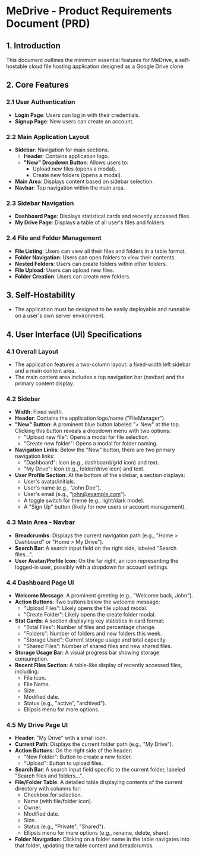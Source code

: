 # MeDrive - Product Requirements Document (PRD)

## 1. Introduction

This document outlines the minimum essential features for MeDrive, a self-hostable cloud file hosting application designed as a Google Drive clone.

## 2. Core Features

### 2.1 User Authentication

- **Login Page**: Users can log in with their credentials.
- **Signup Page**: New users can create an account.

### 2.2 Main Application Layout

- **Sidebar**: Navigation for main sections.
  - **Header**: Contains application logo.
  - **"New" Dropdown Button**: Allows users to:
    - Upload new files (opens a modal).
    - Create new folders (opens a modal).
- **Main Area**: Displays content based on sidebar selection.
- **Navbar**: Top navigation within the main area.

### 2.3 Sidebar Navigation

- **Dashboard Page**: Displays statistical cards and recently accessed files.
- **My Drive Page**: Displays a table of all user's files and folders.

### 2.4 File and Folder Management

- **File Listing**: Users can view all their files and folders in a table format.
- **Folder Navigation**: Users can open folders to view their contents.
- **Nested Folders**: Users can create folders within other folders.
- **File Upload**: Users can upload new files.
- **Folder Creation**: Users can create new folders.

## 3. Self-Hostability

- The application must be designed to be easily deployable and runnable on a user's own server environment.

## 4. User Interface (UI) Specifications

### 4.1 Overall Layout

- The application features a two-column layout: a fixed-width left sidebar and a main content area.
- The main content area includes a top navigation bar (navbar) and the primary content display.

### 4.2 Sidebar

- **Width**: Fixed width.
- **Header**: Contains the application logo/name ("FileManager").
- **"New" Button**: A prominent blue button labeled "+ New" at the top. Clicking this button reveals a dropdown menu with two options:
  - "Upload new file": Opens a modal for file selection.
  - "Create new folder": Opens a modal for folder naming.
- **Navigation Links**: Below the "New" button, there are two primary navigation links:
  - "Dashboard": Icon (e.g., dashboard/grid icon) and text.
  - "My Drive": Icon (e.g., folder/drive icon) and text.
- **User Profile Section**: At the bottom of the sidebar, a section displays:
  - User's avatar/initials.
  - User's name (e.g., "John Doe").
  - User's email (e.g., "john@example.com").
  - A toggle switch for theme (e.g., light/dark mode).
  - A "Sign Up" button (likely for new users or account management).

### 4.3 Main Area - Navbar

- **Breadcrumbs**: Displays the current navigation path (e.g., "Home > Dashboard" or "Home > My Drive").
- **Search Bar**: A search input field on the right side, labeled "Search files...".
- **User Avatar/Profile Icon**: On the far right, an icon representing the logged-in user, possibly with a dropdown for account settings.

### 4.4 Dashboard Page UI

- **Welcome Message**: A prominent greeting (e.g., "Welcome back, John").
- **Action Buttons**: Two buttons below the welcome message:
  - "Upload Files": Likely opens the file upload modal.
  - "Create Folder": Likely opens the create folder modal.
- **Stat Cards**: A section displaying key statistics in card format:
  - "Total Files": Number of files and percentage change.
  - "Folders": Number of folders and new folders this week.
  - "Storage Used": Current storage usage and total capacity.
  - "Shared Files": Number of shared files and new shared files.
- **Storage Usage Bar**: A visual progress bar showing storage consumption.
- **Recent Files Section**: A table-like display of recently accessed files, including:
  - File Icon.
  - File Name.
  - Size.
  - Modified date.
  - Status (e.g., "active", "archived").
  - Ellipsis menu for more options.

### 4.5 My Drive Page UI

- **Header**: "My Drive" with a small icon.
- **Current Path**: Displays the current folder path (e.g., "My Drive").
- **Action Buttons**: On the right side of the header:
  - "New Folder": Button to create a new folder.
  - "Upload": Button to upload files.
- **Search Bar**: A search input field specific to the current folder, labeled "Search files and folders...".
- **File/Folder Table**: A detailed table displaying contents of the current directory with columns for:
  - Checkbox for selection.
  - Name (with file/folder icon).
  - Owner.
  - Modified date.
  - Size.
  - Status (e.g., "Private", "Shared").
  - Ellipsis menu for more options (e.g., rename, delete, share).
- **Folder Navigation**: Clicking on a folder name in the table navigates into that folder, updating the table content and breadcrumbs.
